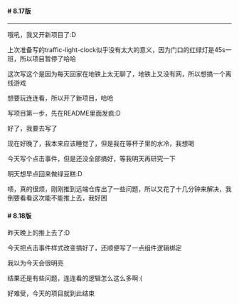#### # 8.17版

---

哦吼，我又开新项目了:D

上次准备写的traffic-light-clock似乎没有太大的意义，因为门口的红绿灯是45s一班，所以项目暂停了哈哈

这次写这个是因为每天回家在地铁上太无聊了，地铁上又没有网，所以想搞一个离线游戏

想要玩连连看，所以开了新项目，哈哈

写项目第一步，先在README里面发疯:D

好了，我要去写了

现在好晚了，我本来应该睡觉了，但是我在等杯子里的水冷，我想喝

今天写个点击事件，但是还没全部搞好，等我明天再研究一下

明天想早点回来做绿豆糕:D

啧，真的很烦，刚刚推到远端仓库出了一些问题，所以又花了十几分钟来解决，我倒要看看这次能不能推上去，我好困



#### # 8.18版

昨天晚上的推上去了:D

今天把点击事件样式改变搞好了，还顺便写了一点组件逻辑绑定

我以为今天会很明亮

结果还是有些问题，连连看的逻辑怎么这么多啊:(

好难受，今天的项目就到此结束